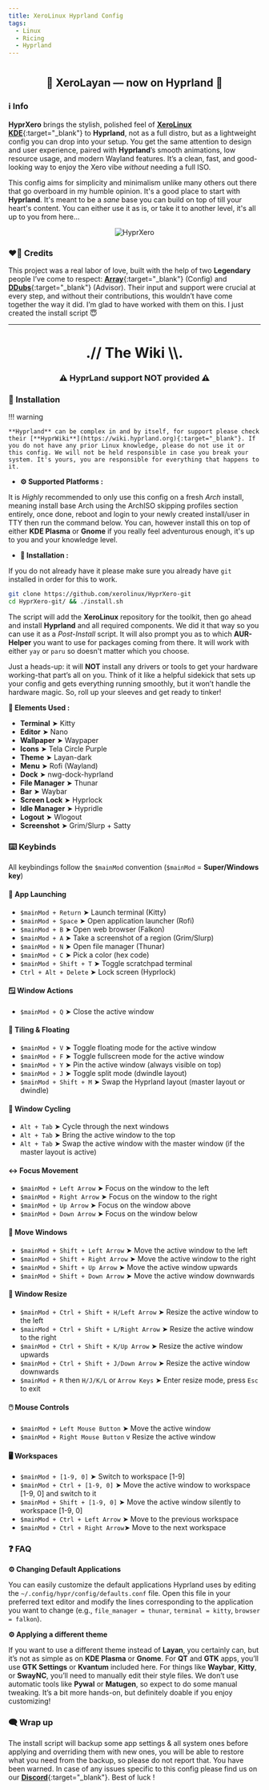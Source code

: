 ```yaml
---
title: XeroLinux Hyprland Config
tags:
  - Linux
  - Ricing
  - Hyprland
---
```


# <h2 align="center">🎨 XeroLayan — now on Hyprland 🎨</h2>

### ℹ️ Info

**HyprXero** brings the stylish, polished feel of [**XeroLinux KDE**](https://github.com/xerolinux/xero-layan-git){:target="_blank"} to **Hyprland**, not as a full distro, but as a lightweight config you can drop into your setup. You get the same attention to design and user experience, paired with **Hyprland**’s smooth animations, low resource usage, and modern Wayland features. It’s a clean, fast, and good-looking way to enjoy the Xero vibe *without* needing a full ISO.

This config aims for simplicity and minimalism unlike many others out there that go overboard in my humble opinion. It's a good place to start with **Hyprland**. It's meant to be a *sane* base you can build on top of till your heart's content. You can either use it as is, or take it to another level, it's all up to you from here...

<p align="center">
    <img src="https://i.imgur.com/LBjNQAT.png" alt="HyprXero">
</p>

### ❤️‍🔥 Credits

This project was a real labor of love, built with the help of two **Legendary** people I’ve come to respect: [**Array**](https://github.com/aellas){:target="_blank"} (Config) and [**DDubs**](https://github.com/dwilliam62){:target="_blank"} (Advisor). Their input and support were crucial at every step, and without their contributions, this wouldn’t have come together the way it did. I’m glad to have worked with them on this. I just created the install script 😇

---

<h1 align="center">.// The Wiki \\.</h1>
<h3 align="center">⚠️ <strong>HyprLand support NOT provided</strong> ⚠️</h3>

### 📜 Installation

!!! warning

    **Hyprland** can be complex in and by itself, for support please check their [**HyprWiki**](https://wiki.hyprland.org){:target="_blank"}. If you do not have any prior Linux knowledge, please do not use it or this config. We will not be held responsible in case you break your system. It's yours, you are responsible for everything that happens to it.
    
- **⚙️ Supported Platforms :**

It is *Highly* recommended to only use this config on a fresh *Arch* install, meaning install base Arch using the ArchISO skipping profiles section entirely, once done, reboot and login to your newly created install/user in TTY then run the command below. You can, however install this on top of either **KDE Plasma** or **Gnome** if you really feel adventurous enough, it's up to you and your knowledge level.

- **🚀 Installation :**

If you do not already have it please make sure you already have `git` installed in order for this to work.

```Bash
git clone https://github.com/xerolinux/HyprXero-git
cd HyprXero-git/ && ./install.sh
```

The script will add the **XeroLinux** repository for the toolkit, then go ahead and install **Hyprland** and all required components. We did it that way so you can use it as a *Post-Install* script. It will also prompt you as to which **AUR-Helper** you want to use for packages coming from there. It will work with either `yay` or `paru` so doesn't matter which you choose.

Just a heads-up: it will **NOT** install any drivers or tools to get your hardware working-that part’s all on you. Think of it like a helpful sidekick that sets up your config and gets everything running smoothly, but it won’t handle the hardware magic. So, roll up your sleeves and get ready to tinker!

**🛒 Elements Used :**

- **Terminal** ➤ Kitty
- **Editor** ➤ Nano
- **Wallpaper** ➤ Waypaper
- **Icons** ➤ Tela Circle Purple
- **Theme** ➤ Layan-dark
- **Menu** ➤ Rofi (Wayland)
- **Dock** ➤ nwg-dock-hyprland
- **File Manager** ➤ Thunar
- **Bar** ➤ Waybar
- **Screen Lock** ➤ Hyprlock
- **Idle Manager** ➤ Hypridle
- **Logout** ➤ Wlogout
- **Screenshot** ➤ Grim/Slurp + Satty

### ⌨️ Keybinds

All keybindings follow the `$mainMod` convention (`$mainMod` = **Super/Windows key**)

#### 🚀 App Launching
- `$mainMod + Return` ➤ Launch terminal (Kitty)
- `$mainMod + Space` ➤ Open application launcher (Rofi)
- `$mainMod + B` ➤ Open web browser (Falkon)
- `$mainMod + A` ➤ Take a screenshot of a region (Grim/Slurp)
- `$mainMod + N` ➤ Open file manager (Thunar)
- `$mainMod + C` ➤ Pick a color (hex code)
- `$mainMod + Shift + T` ➤ Toggle scratchpad terminal
- `Ctrl + Alt + Delete` ➤ Lock screen (Hyprlock)

#### 🪟 Window Actions
- `$mainMod + Q` ➤ Close the active window

#### 🧱 Tiling & Floating
- `$mainMod + V` ➤ Toggle floating mode for the active window
- `$mainMod + F` ➤ Toggle fullscreen mode for the active window
- `$mainMod + Y` ➤ Pin the active window (always visible on top)
- `$mainMod + J` ➤ Toggle split mode (dwindle layout)
- `$mainMod + Shift + M` ➤ Swap the Hyprland layout (master layout or dwindle)

#### 🔄 Window Cycling
- `Alt + Tab` ➤ Cycle through the next windows
- `Alt + Tab` ➤ Bring the active window to the top
- `Alt + Tab` ➤ Swap the active window with the master window (if the master layout is active)

#### ↔️ Focus Movement
- `$mainMod + Left Arrow` ➤ Focus on the window to the left
- `$mainMod + Right Arrow` ➤ Focus on the window to the right
- `$mainMod + Up Arrow` ➤ Focus on the window above
- `$mainMod + Down Arrow` ➤ Focus on the window below

#### 🔄 Move Windows
- `$mainMod + Shift + Left Arrow` ➤ Move the active window to the left
- `$mainMod + Shift + Right Arrow` ➤ Move the active window to the right
- `$mainMod + Shift + Up Arrow` ➤ Move the active window upwards
- `$mainMod + Shift + Down Arrow` ➤ Move the active window downwards

#### 📐 Window Resize
- `$mainMod + Ctrl + Shift + H/Left Arrow` ➤ Resize the active window to the left
- `$mainMod + Ctrl + Shift + L/Right Arrow` ➤ Resize the active window to the right
- `$mainMod + Ctrl + Shift + K/Up Arrow` ➤ Resize the active window upwards
- `$mainMod + Ctrl + Shift + J/Down Arrow` ➤ Resize the active window downwards
- `$mainMod + R` then `H/J/K/L` or `Arrow Keys` ➤ Enter resize mode, press `Esc` to exit

#### 🖱️ Mouse Controls
- `$mainMod + Left Mouse Button` ➤ Move the active window
- `$mainMod + Right Mouse Button` v Resize the active window

#### 🖥️ Workspaces
- `$mainMod + [1-9, 0]` ➤ Switch to workspace [1-9]
- `$mainMod + Ctrl + [1-9, 0]` ➤ Move the active window to workspace [1-9, 0] and switch to it
- `$mainMod + Shift + [1-9, 0]` ➤ Move the active window silently to workspace [1-9, 0]
- `$mainMod + Ctrl + Left Arrow` ➤ Move to the previous workspace
- `$mainMod + Ctrl + Right Arrow`➤ Move to the next workspace

### ❓ FAQ

**⚙️ Changing Default Applications**

You can easily customize the default applications Hyprland uses by editing the `~/.config/hypr/config/defaults.conf` file. Open this file in your preferred text editor and modify the lines corresponding to the application you want to change (e.g., `file_manager = thunar`, `terminal = kitty`, `browser = falkon`).

**⚙️ Applying a different theme**

If you want to use a different theme instead of **Layan**, you certainly can, but it’s not as simple as on **KDE Plasma** or **Gnome**. For **QT** and **GTK** apps, you’ll use **GTK Settings** or **Kvantum** included here. For things like **Waybar**, **Kitty**, or **SwayNC**, you’ll need to manually edit their style files. We don’t use automatic tools like **Pywal** or **Matugen**, so expect to do some manual tweaking. It’s a bit more hands-on, but definitely doable if you enjoy customizing!

### 🗨️ Wrap up

The install script will backup some app settings & all system ones before applying and overriding them with new ones, you will be able to restore what you need from the backup, so please do not report that. You have been warned. In case of any issues specific to this config please find us on our [**Discord**](https://discord.gg/5sqxTSuKZu){:target="_blank"}. Best of luck !
